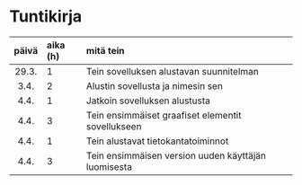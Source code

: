 # Tuntikirja

| päivä | aika (h) | mitä tein  |
| :----:|    :-----| :-----|
| 29.3. | 1         | Tein sovelluksen alustavan suunnitelman |
| 3.4. | 2         | Alustin sovellusta ja nimesin sen |
| 4.4. | 1         | Jatkoin sovelluksen alustusta |
| 4.4. | 3         | Tein ensimmäiset graafiset elementit sovellukseen |
| 4.4. | 1         | Tein alustavat tietokantatoiminnot |
| 4.4. | 3         | Tein ensimmäisen version uuden käyttäjän luomisesta |

